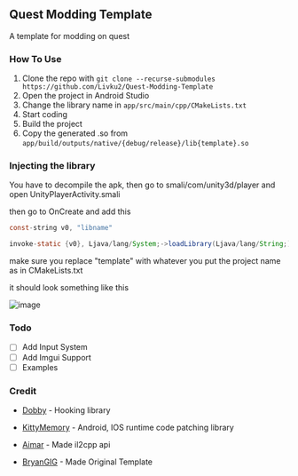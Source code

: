 ## Quest Modding Template

A template for modding on quest

### How To Use

1. Clone the repo with ``` git clone --recurse-submodules https://github.com/Livku2/Quest-Modding-Template ```
2. Open the project in Android Studio
3. Change the library name in `app/src/main/cpp/CMakeLists.txt`
4. Start coding
5. Build the project
6. Copy the generated .so from `app/build/outputs/native/{debug/release}/lib{template}.so`

### Injecting the library
You have to decompile the apk, then go to smali/com/unity3d/player and open UnityPlayerActivity.smali

then go to OnCreate and add this

```java
const-string v0, "libname"

invoke-static {v0}, Ljava/lang/System;->loadLibrary(Ljava/lang/String;)V
```

make sure you replace "template" with whatever you put the project name as in CMakeLists.txt

it should look something like this

![image](https://github.com/user-attachments/assets/cecc47d5-5905-4da5-aad4-1a4b285bb363)


### Todo

- [ ] Add Input System
- [ ] Add Imgui Support
- [ ] Examples

### Credit

- [Dobby](https://github.com/jmpews/Dobby) - Hooking library
- [KittyMemory](https://github.com/MJx0/KittyMemory) - Android, IOS runtime code patching library
- [Aimar](https://github.com/aimardcr) - Made il2cpp api

- [BryanGIG](https://github.com/BryanGIG/Android-Native-Mod) - Made Original Template
